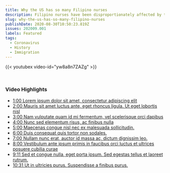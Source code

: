 ```yaml
---
title: Why the US has so many Filipino nurses
description: Filipino nurses have been disproportionately affected by the coronavirus in the US. That’s because they make up an outsized portion of the nursing workforce. About one-third of all foreign-born nurses in the US are Filipino. 
slug: why-the-us-has-so-many-filipino-nurses
publishDate: 2020-08-30T10:50:23.819Z
issues: 202009.001
labels: Featured
tags:
  - Coronavirus
  - History
  - Immigration
---
```


{{< youtubex video-id="yw8a8n7ZAZg" >}}


<br />

### Video Highlights


* [1:00 Lorem ipsum dolor sit amet, consectetur adipiscing elit](javascript:playAt(60);void(0);)
* [2:00 Mauris sit amet luctus ante, eget rhoncus ligula. Ut eget lobortis nisl](javascript:playAt(60);void(0);)
* [3:00 Nam vulputate quam id mi fermentum, vel scelerisque orci dapibus](javascript:playAt(60);void(0);)
* [4:00 Nunc sed elementum risus, ac finibus nulla](javascript:playAt(60);void(0);)
* [5:00 Maecenas congue nisl nec ex malesuada sollicitudin.](javascript:playAt(60);void(0);)
* [6:00 Duis consequat quis tortor non sodales.](javascript:playAt(60);void(0);)
* [7:00 Nullam nunc erat, auctor id massa ac, dictum dignissim leo.](javascript:playAt(60);void(0);)
* [8:00 Vestibulum ante ipsum primis in faucibus orci luctus et ultrices posuere cubilia curae](javascript:playAt(60);void(0);)
* [9:11 Sed et congue nulla, eget porta ipsum. Sed egestas tellus et laoreet rutrum.](javascript:playAt(60);void(0);)
* [10:31 Ut in ultricies purus. Suspendisse a finibus purus.](javascript:playAt(60);void(0);)